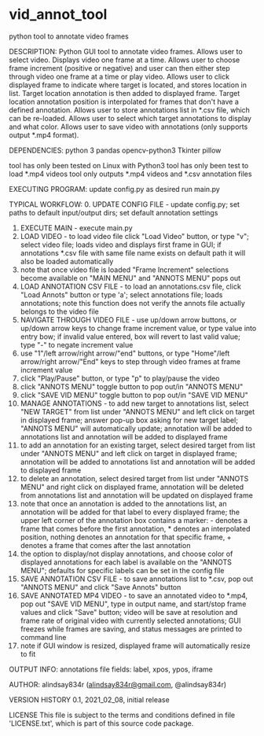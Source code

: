 # vid_annot_tool
python tool to annotate video frames


DESCRIPTION:
Python GUI tool to annotate video frames. Allows user to select video. Displays video one frame at a time. Allows user to choose frame increment (positive or negative) and user can then either step through video one frame at a time or play video. Allows user to click displayed frame to indicate where target is located, and stores location in list. Target location annotation is then added to displayed frame. Target location annotation position is interpolated for frames that don't have a defined annotation.  Allows user to store annotations list in *.csv file, which can be re-loaded.  Allows user to select which target annotations to display and what color.  Allows user to save video with annotations (only supports output *.mp4 format).


DEPENDENCIES:
python 3
pandas
opencv-python3
Tkinter
pillow

tool has only been tested on Linux with Python3
tool has only been test to load *.mp4 videos
tool only outputs *.mp4 videos and *.csv annotation files


EXECUTING PROGRAM:
update config.py as desired
run main.py


TYPICAL WORKFLOW:
0. UPDATE CONFIG FILE - update config.py; set paths to default input/output dirs; set default annotation settings
1. EXECUTE MAIN - execute main.py
2. LOAD VIDEO - to load video file click "Load Video" button, or type "v"; select video file; loads video and displays first frame in GUI; if annotations *.csv file with same file name exists on default path it will also be loaded automatically
3. note that once video file is loaded "Frame Increment" selections become available on "MAIN MENU" and "ANNOTS MENU" pops out
4. LOAD ANNOTATION CSV FILE - to load an annotations.csv file, click "Load Annots" button or type 'a'; select annotations file; loads annotations; note this function does not verify the annots file actually belongs to the video file
5. NAVIGATE THROUGH VIDEO FILE - use up/down arrow buttons, or up/down arrow keys to change frame increment value, or type value into entry bow; if invalid value entered, box will revert to last valid value; type "-" to negate increment value
6. use "1"/left arrow/right arrow/"end" buttons, or type "Home"/left arrow/right arrow/"End" keys to step through video frames at frame increment value
7. click "Play/Pause" button, or type "p" to play/pause the video
8. click "ANNOTS MENU" toggle button to pop out/in "ANNOTS MENU"
9. click "SAVE VID MENU" toggle button to pop out/in "SAVE VID MENU"
10. MANAGE ANNOTATIONS - to add new target to annotations list, select "NEW TARGET" from list under "ANNOTS MENU" and left click on target in displayed frame; answer pop-up box asking for new target label; "ANNOTS MENU" will automatically update; annotation will be added to annotations list and annotation will be added to displayed frame
11. to add an annotation for an existing target, select desired target from list under "ANNOTS MENU" and left click on target in displayed frame; annotation will be added to annotations list and annotation will be added to displayed frame
12. to delete an annotation, select desired target from list under "ANNOTS MENU" and right click on displayed frame, annotation will be deleted from annotations list and annotation will be updated on displayed frame
13. note that once an annotation is added to the annotations list, an annotation will be added for that label to every displayed frame; the upper left corner of the annotation box contains a marker: - denotes a frame that comes before the first annotation, * denotes an interpolated position, nothing denotes an annotation for that specific frame, + denotes a frame that comes after the last annotation
14. the option to display/not display annotations, and choose color of displayed annotations for each label is available on the "ANNOTS MENU"; defaults for specific labels can be set in the config file
15. SAVE ANNOTATION CSV FILE - to save annotations list to *.csv, pop out "ANNOTS MENU" and click "Save Annots" button
16. SAVE ANNOTATED MP4 VIDEO - to save an annotated video to *.mp4, pop out "SAVE VID MENU", type in output name, and start/stop frame values and click "Save" button; video will be save at resolution and frame rate of original video with currently selected annotations; GUI freezes while frames are saving, and status messages are printed to command line
17. note if GUI window is resized, displayed frame will automatically resize to fit


OUTPUT INFO:
annotations file fields: label, xpos, ypos, iframe


AUTHOR:
alindsay834r (alindsay834r@gmail.com, @alindsay834r)


VERSION HISTORY
0.1, 2021_02_08, initial release


LICENSE
This file is subject to the terms and conditions defined in
file 'LICENSE.txt', which is part of this source code package.
